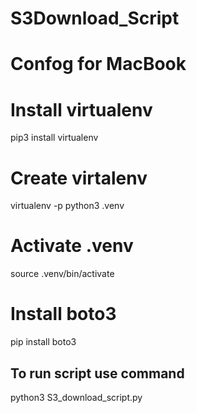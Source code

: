 # S3Download_Script

# Confog for MacBook

# Install virtualenv

pip3 install virtualenv

# Create virtalenv

virtualenv -p python3 .venv

# Activate .venv

source .venv/bin/activate

# Install boto3

pip install boto3



## To run script use command

python3 S3_download_script.py